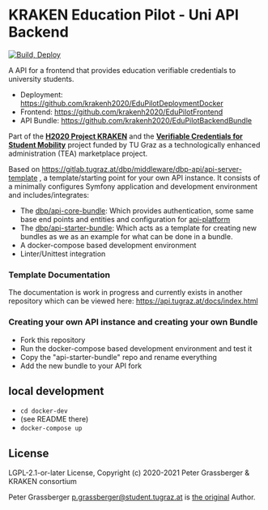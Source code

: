 # KRAKEN Education Pilot - Uni API Backend

[![Build, Deploy](https://github.com/krakenh2020/EduPilotBackend/actions/workflows/docker.yml/badge.svg)](https://github.com/krakenh2020/EduPilotBackend/actions/workflows/docker.yml)

A API for a frontend that provides education verifiable credentials to university students.

- Deployment: https://github.com/krakenh2020/EduPilotDeploymentDocker
- Frontend: https://github.com/krakenh2020/EduPilotFrontend
- API Bundle: https://github.com/krakenh2020/EduPilotBackendBundle

Part of the [**H2020 Project KRAKEN**](https://krakenh2020.eu/) and the [**Verifiable Credentials for Student Mobility**](https://api.ltb.io/show/BLUOR) project funded by TU Graz 
as a technologically enhanced administration (TEA) marketplace project.


Based on https://gitlab.tugraz.at/dbp/middleware/dbp-api/api-server-template , a template/starting point for your own API instance.
It consists of a minimally configures Symfony application and development environment
and includes/integrates:

* The [dbp/api-core-bundle](https://gitlab.tugraz.at/dbp/middleware/dbp-api/api-core-bundle): Which provides authentication, some same base end points and entities and configuration for [api-platform](https://api-platform.com/)
* The [dbp/api-starter-bundle](https://gitlab.tugraz.at/dbp/middleware/dbp-api/api-starter-bundle): Which acts as a template for creating new bundles as
  we as an example for what can be done in a bundle.
* A docker-compose based development environment
* Linter/Unittest integration


### Template Documentation

The documentation is work in progress and currently exists in another repository which can be viewed here:
https://api.tugraz.at/docs/index.html

### Creating your own API instance and creating your own Bundle

* Fork this repository
* Run the docker-compose based development environment and test it
* Copy the "api-starter-bundle" repo and rename everything
* Add the new bundle to your API fork


##  local development

- `cd docker-dev`
- (see README there)
- `docker-compose up`


## License

LGPL-2.1-or-later License, Copyright (c) 2020-2021 Peter Grassberger & KRAKEN consortium

Peter Grassberger <p.grassberger@student.tugraz.at> is [the original](https://github.com/PeterTheOne/vc4sm-frontend) Author.

